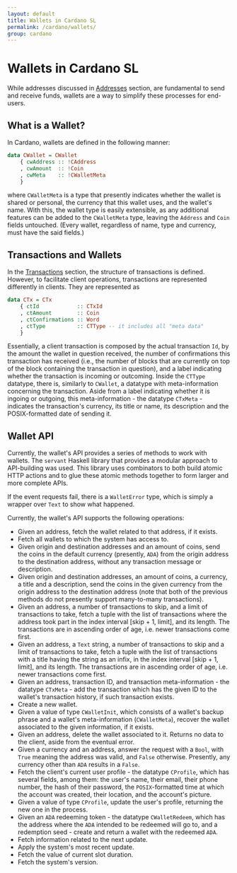 ```yaml
---
layout: default
title: Wallets in Cardano SL
permalink: /cardano/wallets/
group: cardano
---
```

[//]: # (Reviewed at e74b95fd7e04b43c03198dbed0f8599d53df5235)

# Wallets in Cardano SL

While addresses discussed in [Addresses](/cardano/addresses/) section, are
fundamental to send and receive funds, wallets are a way to simplify these
processes for end-users.

## What is a Wallet?

In Cardano, wallets are defined in the following manner:

~~~ haskell
data CWallet = CWallet
	{ cwAddress :: !CAddress
	, cwAmount  :: !Coin
	, cwMeta    :: !CWalletMeta
	}
~~~

where `CWalletMeta` is a type that presently indicates whether the wallet is
shared or personal, the currency that this wallet uses, and the wallet's name.
With this, the wallet type is easily extensible, as any additional features can
be added to the `CWalletMeta` type, leaving the `Address` and `Coin` fields
untouched. (Every wallet, regardless of name, type and currency, must
have the said fields.)

## Transactions and Wallets

In the [Transactions](/cardano/transactions/) section, the structure of
transactions is defined. However, to facilitate client operations, transactions
are represented differently in clients. They are represented as

~~~ haskell
data CTx = CTx
	{ ctId            :: CTxId
	, ctAmount        :: Coin
	, ctConfirmations :: Word
	, ctType          :: CTType -- it includes all "meta data"
	}
~~~

Essentially, a client transaction is composed by the actual transaction `Id`,
by the amount the wallet in question received, the number of confirmations this
transaction has received (i.e., the number of blocks that are currently on top of the
block containing the transaction in question), and a label indicating whether
the transaction is incoming or outcoming. Inside the `CTType` datatype, there
is, similarly to `CWallet`, a datatype with meta-information concerning the
transaction. Aside from a label indicating whether it is ingoing or outgoing,
this meta-information - the datatype `CTxMeta` - indicates the transaction's
currency, its title or name, its description and the POSIX-formatted date of
sending it.

## Wallet API

Currently, the wallet's API provides a series of methods to work
with wallets. The `servant` Haskell library that provides a modular
approach to API-building was used. This library uses combinators to both build atomic HTTP actions and to glue these atomic methods together to form larger and more
complete APIs.

If the event requests fail, there is a `WalletError` type, which
is simply a wrapper over `Text` to show what happened.

Currently, the wallet's API supports the following operations:

* Given an address, fetch the wallet related to that address, if it exists.
* Fetch all wallets to which the system has access to.
* Given origin and destination addresses and an amount of coins, send the coins in the default currency (presently, `ADA`) from the origin address to the destination address, without any transaction message or description.
* Given origin and destination addresses, an amount of coins, a currency, a title and a description, send the coins in the given currency from the origin address to the destination address (note that both of the previous methods do not presently support many-to-many transactions).
* Given an address, a number of transactions to skip, and a limit of transactions to take, fetch a tuple with the list of transactions where the address took part in the index interval [skip + 1, limit], and its length. The transactions are in ascending order of age, i.e. newer transactions come first.
* Given an address, a `Text` string, a number of transactions to skip and a limit of transactions to take, fetch a tuple with the list of transactions with a title having the string as an infix, in the index interval [skip + 1, limit], and its length. The transactions are in ascending order of age, i.e. newer transactions come first.
* Given an address, transaction ID, and transaction meta-information - the datatype `CTxMeta` - add the transaction which has the given ID to the wallet's transaction history, if such transaction exists.
* Create a new wallet.
* Given a value of type `CWalletInit`, which consists of a wallet's backup phrase and a wallet's meta-information (`CWalletMeta`), recover the wallet associated to the given information, if it exists.
* Given an address, delete the wallet associated to it. Returns no data to the client, aside from the eventual error.
* Given a currency and an address, answer the request with a `Bool`, with `True` meaning the address was valid, and `False` otherwise. Presently, any currency other than `ADA` results in a `False`.
* Fetch the client's current user profile - the datatype `CProfile`, which has several fields, among them: the user's name, their email, their phone number, the hash of their password, the `POSIX`-formatted time at which the account was created, their location, and the account's picture.
* Given a value of type `CProfile`, update the user's profile, returning the new one in the process.
* Given an `ADA` redeeming token - the datatype `CWalletRedeem`, which has the address where the `ADA` intended to be redeemed will go to, and a redemption seed - create and return a wallet with the redeemed `ADA`.
* Fetch information related to the next update.
* Apply the system's most recent update.
* Fetch the value of current slot duration.
* Fetch the system's version.
